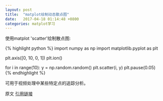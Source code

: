 ```yaml
---
layout: post
title:  "matplot绘制动态散点图"
date:   2017-04-18 01:14:48 +0800
categories: matplot学习
---
```

使用matplot 'scatter'绘制散点图:

{% highlight python %}
import numpy as np
import matplotlib.pyplot as plt

plt.axis([0, 10, 0, 1])
plt.ion()

for i in range(10):
    y = np.random.random()
    plt.scatter(i, y)
    plt.pause(0.05)
{% endhighlight %}

可用于视频处理中某些特定点的追踪分析。

原文 [引用链接][引用链接]

[引用链接]: http://stackoverflow.com/questions/11874767/real-time-plotting-in-while-loop-with-matplotlib

